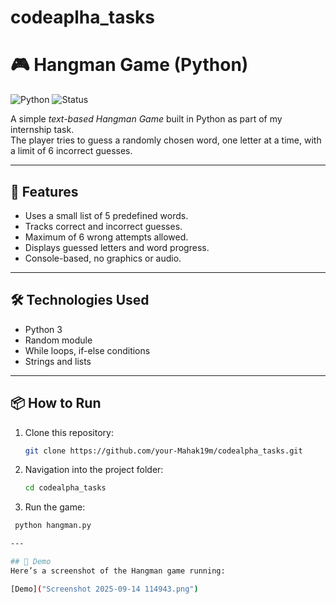 # codeaplha_tasks
# 🎮 Hangman Game (Python)

![Python](https://img.shields.io/badge/Python-3.x-blue.svg)
![Status](https://img.shields.io/badge/Status-Completed-brightgreen)

A simple *text-based Hangman Game* built in Python as part of my internship task.  
The player tries to guess a randomly chosen word, one letter at a time, with a limit of 6 incorrect guesses.

---

## 🚀 Features
- Uses a small list of 5 predefined words.
- Tracks correct and incorrect guesses.
- Maximum of 6 wrong attempts allowed.
- Displays guessed letters and word progress.
- Console-based, no graphics or audio.

---

## 🛠 Technologies Used
- Python 3
- Random module
- While loops, if-else conditions
- Strings and lists

---

## 📦 How to Run

1. Clone this repository:
   ```bash
   git clone https://github.com/your-Mahak19m/codealpha_tasks.git
2. Navigation into the project folder:
     ```bash
   cd codealpha_tasks
3. Run the game:
  ```bash
   python hangman.py

 ---

## 📸 Demo
Here’s a screenshot of the Hangman game running:

[Demo]("Screenshot 2025-09-14 114943.png")

